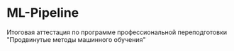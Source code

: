 # ML-Pipeline
Итоговая аттестация по программе профессиональной переподготовки "Продвинутые методы машинного обучения"
